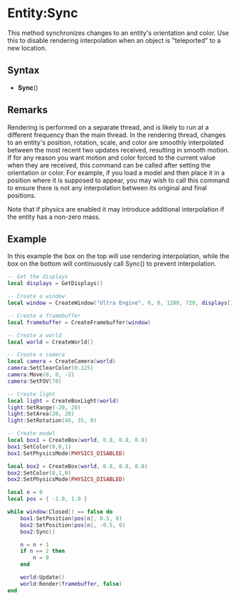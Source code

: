 # Entity:Sync

This method synchronizes changes to an entity's orientation and color. Use this to disable rendering interpolation when an object is "teleported" to a new location.

## Syntax

- **Sync**()

## Remarks

Rendering is performed on a separate thread, and is likely to run at a different frequency than the main thread. In the rendering thread, changes to an entity's position, rotation, scale, and color are smoothly interpolated between the most recent two updates received, resulting in smooth motion. If for any reason you want motion and color forced to the current value when they are received, this command can be called after setting the orientation or color. For example, if you load a model and then place it in a position where it is supposed to appear, you may wish to call this command to ensure there is not any interpolation between its original and final positions.

Note that if physics are enabled it may introduce additional interpolation if the entity has a non-zero mass.

## Example

In this example the box on the top will use rendering interpolation, while the box on the bottom will continuously call Sync() to prevent interpolation.

```lua
-- Get the displays
local displays = GetDisplays()

-- Create a window
local window = CreateWindow("Ultra Engine", 0, 0, 1280, 720, displays[1], WINDOW_CENTER | WINDOW_TITLEBAR)

-- Create a framebuffer
local framebuffer = CreateFramebuffer(window)

-- Create a world
local world = CreateWorld()

-- Create a camera
local camera = CreateCamera(world)
camera:SetClearColor(0.125)
camera:Move(0, 0, -2)
camera:SetFOV(70)

-- Create light
local light = CreateBoxLight(world)
light:SetRange(-20, 20)
light:SetArea(20, 20)
light:SetRotation(45, 35, 0)

-- Create model
local box1 = CreateBox(world, 0.8, 0.8, 0.8)
box1:SetColor(0,0,1)
box1:SetPhysicsMode(PHYSICS_DISABLED)

local box2 = CreateBox(world, 0.8, 0.8, 0.8)
box2:SetColor(0,1,0)
box2:SetPhysicsMode(PHYSICS_DISABLED)

local n = 0
local pos = { -1.0, 1.0 }

while window:Closed() == false do
    box1:SetPosition(pos[n], 0.5, 0)
    box2:SetPosition(pos[n], -0.5, 0)
    box2:Sync()

    n = n + 1
    if n == 2 then
        n = 0
    end

    world:Update()
    world:Render(framebuffer, false)
end
```
